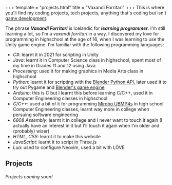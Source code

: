 +++
template = "projects.html"
title = "Vaxandi Forritari"
+++
This is where you'll find my coding projects, tech projects, anything that's coding but isn't <a id="aspiring_graphics_programmer" href="/projects/aspiring_game_developer/">game development</a>.

The phrase ***Vaxandi Forritari*** is Icelandic for ***learning programmer***. I'm still learning a lot, so I'm a *vaxandi forritari* in a way. I discovered my love for programming in highschool at the age of 16, when I was learning to use the Unity game engine. I'm familiar with the following programming languages:
- *C#*: learnt it in 2021 for scripting in Unity
- *Java*: learnt it in Computer Science class in highschool, spent most of my time in Grades 11 and 12 using Java
- *Processing*: used it for making graphics in Media Arts class in highschool
- *Python*: learnt it for scripting with the [Blender Python API](https://docs.blender.org/api/current/index.html), later used it to try out Pygame and [Blender's game engine](https://upbge.org/#/)
- *Arduino*: this is C but I learnt this before learning C/C++, used it in Computer Engineering classes in highschool
- *C/C++*: used a bit of it for programming [Mirobo UBMP4s](https://mirobo.tech/ubmp4) in high school Computer Engineering classes, learnt way more in college when persuing software engineering
- *6808 Assembly*: learnt it in college and I never want to touch it again (I actually have an interest in it but I'll touch it again when I'm older and (probably) wiser)
- *HTML, CSS*: learnt it to make this website
- *JavaScript*: learnt it to script in Three.js
- *Lua*: used to configure Neovim, used a bit with LÖVE
 ## Projects
###### Projects coming soon!  
